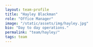 ```yaml
---
layout: team-profile
title: "Hayley Blackman"
role: "Office Manager"
image: "/static/assets/img/hayley.jpg"
bio: "Day to day operations."
permalink: "team/hayley/"
tags: team
---
```

